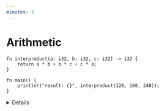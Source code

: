 ```yaml
---
minutes: 3
---
```


# Arithmetic

```rust,editable
fn interproduct(a: i32, b: i32, c: i32) -> i32 {
    return a * b + b * c + c * a;
}

fn main() {
    println!("result: {}", interproduct(120, 100, 248));
}
```

<details>

This is the first time we've seen a function other than `main`, but the meaning
should be clear: it takes three integers, and returns an integer. Functions will
be covered in more detail later.

Arithmetic is very similar to other languages, with similar precedence.

What about integer overflow? In C and C++ overflow of _signed_ integers is
actually undefined, and might do different things on different platforms or
compilers. In Rust, it's defined.

Change the `i32`'s to `i16` to see an integer overflow, which panics (checked)
in a debug build and wraps in a release build. There are other options, such as
overflowing, saturating, and carrying. These are accessed with method syntax,
e.g., `(a * b).saturating_add(b * c).saturating_add(c * a)`.

In fact, the compiler will detect overflow of constant expressions, which is why
the example requires a separate function.

</details>
